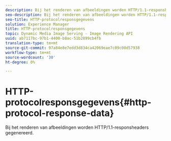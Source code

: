 ```yaml
---
description: Bij het renderen van afbeeldingen worden HTTP/1.1-responsheaders gegenereerd.
seo-description: Bij het renderen van afbeeldingen worden HTTP/1.1-responsheaders gegenereerd.
seo-title: HTTP-protocolresponsgegevens
solution: Experience Manager
title: HTTP-protocolresponsgegevens
topic: Dynamic Media Image Serving - Image Rendering API
uuid: ab7117bc-97b1-4400-b8ac-51b2899cb4fb
translation-type: tm+mt
source-git-commit: 97a84e8e7edd3d834ca42069eae7c09c00d57938
workflow-type: tm+mt
source-wordcount: '30'
ht-degree: 0%

---
```



# HTTP-protocolresponsgegevens{#http-protocol-response-data}

Bij het renderen van afbeeldingen worden HTTP/1.1-responsheaders gegenereerd.

